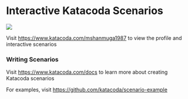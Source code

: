# Interactive Katacoda Scenarios

[![](http://shields.katacoda.com/katacoda/mshanmuga1987/count.svg)](https://www.katacoda.com/mshanmuga1987 "Get your profile on Katacoda.com")

Visit https://www.katacoda.com/mshanmuga1987 to view the profile and interactive scenarios

### Writing Scenarios
Visit https://www.katacoda.com/docs to learn more about creating Katacoda scenarios

For examples, visit https://github.com/katacoda/scenario-example
